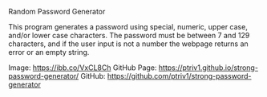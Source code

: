 Random Password Generator

This program generates a password using special, numeric, upper case, and/or lower case characters.  The password must be between 7 and 129 characters, and if the user input is not a number the webpage returns an error or an empty string.  

Image: https://ibb.co/VxCL8Ch
GitHub Page: https://ptriv1.github.io/strong-password-generator/
GitHub: https://github.com/ptriv1/strong-password-generator